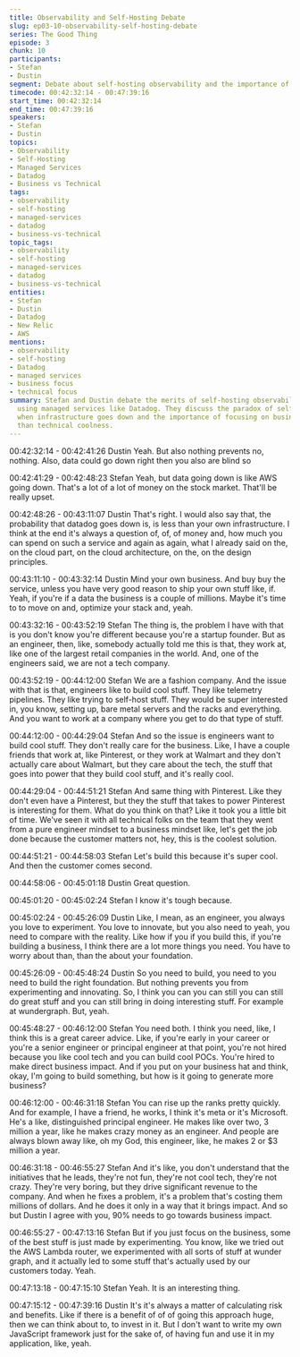 ```yaml
---
title: Observability and Self-Hosting Debate
slug: ep03-10-observability-self-hosting-debate
series: The Good Thing
episode: 3
chunk: 10
participants:
- Stefan
- Dustin
segment: Debate about self-hosting observability and the importance of managed services
timecode: 00:42:32:14 - 00:47:39:16
start_time: 00:42:32:14
end_time: 00:47:39:16
speakers:
- Stefan
- Dustin
topics:
- Observability
- Self-Hosting
- Managed Services
- Datadog
- Business vs Technical
tags:
- observability
- self-hosting
- managed-services
- datadog
- business-vs-technical
topic_tags:
- observability
- self-hosting
- managed-services
- datadog
- business-vs-technical
entities:
- Stefan
- Dustin
- Datadog
- New Relic
- AWS
mentions:
- observability
- self-hosting
- Datadog
- managed services
- business focus
- technical focus
summary: Stefan and Dustin debate the merits of self-hosting observability versus
  using managed services like Datadog. They discuss the paradox of self-hosting observability
  when infrastructure goes down and the importance of focusing on business value rather
  than technical coolness.
---
```


00:42:32:14 - 00:42:41:26
Dustin
Yeah. But also nothing prevents no, nothing. Also, data could go down right then you also are
blind so

00:42:41:29 - 00:42:48:23
Stefan
Yeah, but data going down is like AWS going down. That's a lot of a lot of money on the stock
market. That'll be really upset.

00:42:48:26 - 00:43:11:07
Dustin
That's right. I would also say that, the probability that datadog goes down is, is less than your
own infrastructure. I think at the end it's always a question of, of, of money and, how much you
can spend on such a service and again as again, what I already said on the, on the cloud part,
on the cloud architecture, on the, on the design principles.

00:43:11:10 - 00:43:32:14
Dustin
Mind your own business. And buy buy the service, unless you have very good reason to ship
your own stuff like, if. Yeah, if you're if a data the business is a couple of millions. Maybe it's
time to to move on and, optimize your stack and, yeah.

00:43:32:16 - 00:43:52:19
Stefan
The thing is, the problem I have with that is you don't know you're different because you're a
startup founder. But as an engineer, then, like, somebody actually told me this is that, they work
at, like one of the largest retail companies in the world. And, one of the engineers said, we are
not a tech company.

00:43:52:19 - 00:44:12:00
Stefan
We are a fashion company. And the issue with that is that, engineers like to build cool stuff.
They like telemetry pipelines. They like trying to self-host stuff. They would be super interested
in, you know, setting up, bare metal servers and the racks and everything. And you want to work
at a company where you get to do that type of stuff.

00:44:12:00 - 00:44:29:04
Stefan
And so the issue is engineers want to build cool stuff. They don't really care for the business.
Like, I have a couple friends that work at, like Pinterest, or they work at Walmart and they don't
actually care about Walmart, but they care about the tech, the stuff that goes into power that
they build cool stuff, and it's really cool.

00:44:29:04 - 00:44:51:21
Stefan
And same thing with Pinterest. Like they don't even have a Pinterest, but they the stuff that
takes to power Pinterest is interesting for them. What do you think on that? Like it took you a
little bit of time. We've seen it with all technical folks on the team that they went from a pure
engineer mindset to a business mindset like, let's get the job done because the customer
matters not, hey, this is the coolest solution.

00:44:51:21 - 00:44:58:03
Stefan
Let's build this because it's super cool. And then the customer comes second.

00:44:58:06 - 00:45:01:18
Dustin
Great question.

00:45:01:20 - 00:45:02:24
Stefan
I know it's tough because.

00:45:02:24 - 00:45:26:09
Dustin
Like, I mean, as an engineer, you always you love to experiment. You love to innovate, but you
also need to yeah, you need to compare with the reality. Like how if you if you build this, if you're
building a business, I think there are a lot more things you need. You have to worry about than,
than the about your foundation.

00:45:26:09 - 00:45:48:24
Dustin
So you need to build, you need to you need to build the right foundation. But nothing prevents
you from experimenting and innovating. So, I think you can you can still you can still do great
stuff and you can still bring in doing interesting stuff. For example at wundergraph. But, yeah.

00:45:48:27 - 00:46:12:00
Stefan
You need both. I think you need, like, I think this is a great career advice. Like, if you're early in
your career or you're a senior engineer or principal engineer at that point, you're not hired
because you like cool tech and you can build cool POCs. You're hired to make direct business
impact. And if you put on your business hat and think, okay, I'm going to build something, but
how is it going to generate more business?

00:46:12:00 - 00:46:31:18
Stefan
You can rise up the ranks pretty quickly. And for example, I have a friend, he works, I think it's
meta or it's Microsoft. He's a like, distinguished principal engineer. He makes like over two, 3
million a year, like he makes crazy money as an engineer. And people are always blown away
like, oh my God, this engineer, like, he makes 2 or $3 million a year.

00:46:31:18 - 00:46:55:27
Stefan
And it's like, you don't understand that the initiatives that he leads, they're not fun, they're not
cool tech, they're not crazy. They're very boring, but they drive significant revenue to the
company. And when he fixes a problem, it's a problem that's costing them millions of dollars.
And he does it only in a way that it brings impact. And so but Dustin I agree with you, 90%
needs to go towards business impact.

00:46:55:27 - 00:47:13:16
Stefan
But if you just focus on the business, some of the best stuff is just made by experimenting. You
know, like we tried out the AWS Lambda router, we experimented with all sorts of stuff at wunder
graph, and it actually led to some stuff that's actually used by our customers today. Yeah.

00:47:13:18 - 00:47:15:10
Stefan
Yeah. It is an interesting thing.

00:47:15:12 - 00:47:39:16
Dustin
It's it's always a matter of calculating risk and benefits. Like if there is a benefit of of of going this
approach huge, then we can think about to, to invest in it. But I don't want to write my own
JavaScript framework just for the sake of, of having fun and use it in my application, like, yeah. 
